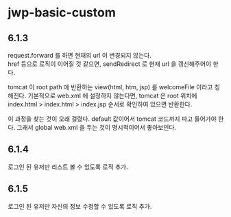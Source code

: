 # jwp-basic-custom

## 6.1.3
 request.forward 를 하면 현재의 url 이 변경되지 않는다.  
 href 등으로 로직이 이어질 것 같으면, sendRedirect 로 현재 url 을 갱신해주어야 한다. 
 
 tomcat 이 root path 에 반환하는 view(html, htm, jsp) 를 welcomeFile 이라고 칭해진다. 
 기본적으로 web.xml 에 설정하지 않는다면, tomcat 은 root 위치에 index.html > index.html > index.jsp
 순서로 확인하여 있으면 반환한다.  
 
 이 과정을 찾는 것이 오래 걸렸다. default 값이어서 tomcat 코드까지 파고 들어가야 한다. 그래서 global web.xml 을 두는 것이 명시적이어서 좋아보인다. 

## 6.1.4
 로그인 된 유저만 리스트 볼 수 있도록 로직 추가.
 
## 6.1.5
 로그인 된 유저만 자신의 정보 수정할 수 있도록 로직 추가.
